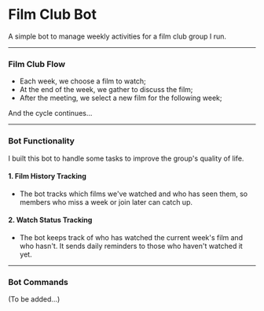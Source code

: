 # Film Club Bot

A simple bot to manage weekly activities for a film club group I run.

---

### Film Club Flow
- Each week, we choose a film to watch;
- At the end of the week, we gather to discuss the film;
- After the meeting, we select a new film for the following week;

And the cycle continues...

---

### Bot Functionality
I built this bot to handle some tasks to improve the group's quality of life.

#### 1. Film History Tracking
* The bot tracks which films we've watched and who has seen them, so members who miss a week or join later can catch up.

#### 2. Watch Status Tracking
* The bot keeps track of who has watched the current week's film and who hasn't. It sends daily reminders to those who haven't watched it yet.

---

### Bot Commands

(To be added...)
